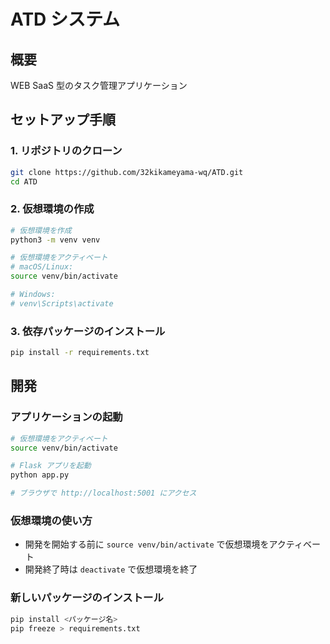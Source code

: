# ATD システム

## 概要
WEB SaaS 型のタスク管理アプリケーション

## セットアップ手順

### 1. リポジトリのクローン
```bash
git clone https://github.com/32kikameyama-wq/ATD.git
cd ATD
```

### 2. 仮想環境の作成
```bash
# 仮想環境を作成
python3 -m venv venv

# 仮想環境をアクティベート
# macOS/Linux:
source venv/bin/activate

# Windows:
# venv\Scripts\activate
```

### 3. 依存パッケージのインストール
```bash
pip install -r requirements.txt
```

## 開発

### アプリケーションの起動
```bash
# 仮想環境をアクティベート
source venv/bin/activate

# Flask アプリを起動
python app.py

# ブラウザで http://localhost:5001 にアクセス
```

### 仮想環境の使い方
- 開発を開始する前に `source venv/bin/activate` で仮想環境をアクティベート
- 開発終了時は `deactivate` で仮想環境を終了

### 新しいパッケージのインストール
```bash
pip install <パッケージ名>
pip freeze > requirements.txt
```
